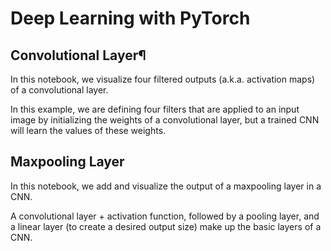 # Deep Learning with PyTorch

## Convolutional Layer¶  
In this notebook, we visualize four filtered outputs (a.k.a. activation maps) of a convolutional layer.  

In this example, we are defining four filters that are applied to an input image by initializing the weights of a convolutional layer, but a trained CNN will learn the values of these weights.  


## Maxpooling Layer  
In this notebook, we add and visualize the output of a maxpooling layer in a CNN.  

A convolutional layer + activation function, followed by a pooling layer, and a linear layer (to create a desired output size) make up the basic layers of a CNN.  
